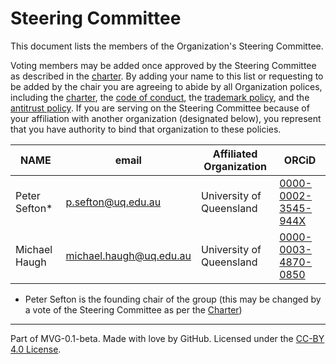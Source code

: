 # Steering Committee 

This document lists the members of the Organization's Steering Committee. 

Voting members may be added once approved by the Steering Committee as described in the [charter](./CHARTER.md). By adding your name to this list or requesting to be added by the chair you are agreeing to abide by all Organization polices, including the [charter](./CHARTER.md), the [code of conduct](./CODE-OF-CONDUCT.md), the [trademark policy](./TRADEMARKS.md), and the [antitrust policy](./ANTITRUST.md). If you are serving on the Steering Committee because of your affiliation with another organization (designated below), you represent that you have authority to bind that organization to these policies.

| **NAME** | **email** | **Affiliated Organization** | **ORCiD** |
| ---      | ---       | ---                                    | ---       |
| Peter Sefton* | p.sefton@uq.edu.au   | University of Queensland | [0000-0002-3545-944X](https://orcid.org/0000-0002-3545-944X) |
| Michael Haugh| michael.haugh@uq.edu.au| University of Queensland| [0000-0003-4870-0850](https://orcid.org/0000-0003-4870-0850)|

* Peter Sefton is the founding chair of the group (this may be changed by a vote of the Steering Committee as per the [Charter](./charter.md))
---
Part of MVG-0.1-beta.
Made with love by GitHub. Licensed under the [CC-BY 4.0 License](https://creativecommons.org/licenses/by/4.0/).
